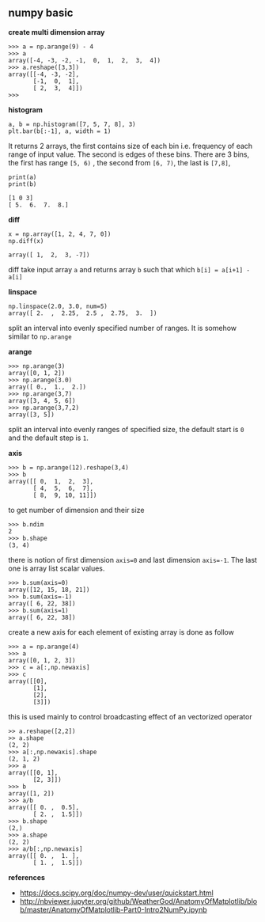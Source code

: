 ## numpy basic

**create multi dimension array**

    >>> a = np.arange(9) - 4
    >>> a
    array([-4, -3, -2, -1,  0,  1,  2,  3,  4])
    >>> a.reshape([3,3])
    array([[-4, -3, -2],
           [-1,  0,  1],
           [ 2,  3,  4]])
    >>>
    
**histogram**

    a, b = np.histogram([7, 5, 7, 8], 3)
    plt.bar(b[:-1], a, width = 1)

It returns 2 arrays, the first contains size of each bin i.e. frequency of each range of input value. The second is edges 
of these bins. There are 3 bins, the first has range `[5, 6)` , the second from `[6, 7)`, the last is `[7,8]`, 
    
    print(a)
    print(b)
    
    [1 0 3]
    [ 5.  6.  7.  8.]
    
**diff**

    x = np.array([1, 2, 4, 7, 0])
    np.diff(x)
    
    array([ 1,  2,  3, -7])
    
diff take input array `a` and returns array `b` such that which `b[i] = a[i+1] - a[i]`

**linspace**

    np.linspace(2.0, 3.0, num=5)
    array([ 2.  ,  2.25,  2.5 ,  2.75,  3.  ])
    
split an interval into evenly specified number of ranges. It is somehow similar to `np.arange` 

**arange**

    >>> np.arange(3)
    array([0, 1, 2])
    >>> np.arange(3.0)
    array([ 0.,  1.,  2.])
    >>> np.arange(3,7)
    array([3, 4, 5, 6])
    >>> np.arange(3,7,2)
    array([3, 5])
    
split an interval into evenly ranges of specified size, the default start is `0` and the default step is `1`.

**axis**

    >>> b = np.arange(12).reshape(3,4)
    >>> b
    array([[ 0,  1,  2,  3],
           [ 4,  5,  6,  7],
           [ 8,  9, 10, 11]])

to get number of dimension and their size

    >>> b.ndim
    2
    >>> b.shape
    (3, 4)

there is notion of first dimension `axis=0` and last dimension `axis=-1`. The last one is array list scalar values. 
    
    >>> b.sum(axis=0)
    array([12, 15, 18, 21])
    >>> b.sum(axis=-1)
    array([ 6, 22, 38])
    >>> b.sum(axis=1)
    array([ 6, 22, 38]) 

create a new axis for each element of existing array is done as follow 

    >>> a = np.arange(4)
    >>> a
    array([0, 1, 2, 3])
    >>> c = a[:,np.newaxis]
    >>> c
    array([[0],
           [1],
           [2],
           [3]])
 
this is used mainly to control broadcasting effect of an vectorized operator

    >> a.reshape([2,2])
    >> a.shape
    (2, 2)
    >>> a[:,np.newaxis].shape
    (2, 1, 2)
    >>> a
    array([[0, 1],
           [2, 3]])
    >>> b
    array([1, 2])
    >>> a/b
    array([[ 0. ,  0.5],
           [ 2. ,  1.5]])
    >>> b.shape
    (2,)
    >>> a.shape
    (2, 2)
    >>> a/b[:,np.newaxis]
    array([[ 0. ,  1. ],
           [ 1. ,  1.5]])
 
**references**

* https://docs.scipy.org/doc/numpy-dev/user/quickstart.html
* http://nbviewer.jupyter.org/github/WeatherGod/AnatomyOfMatplotlib/blob/master/AnatomyOfMatplotlib-Part0-Intro2NumPy.ipynb
